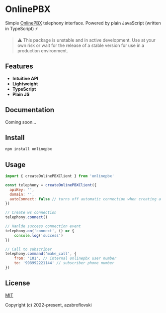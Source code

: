 # OnlinePBX 

Simple [OnlinePBX](https://www.onlinepbx.ru/) telephony interface. Powered by plain JavaScript (written in TypeScript) ⚡️

> ⚠️ This package is unstable and in active development. Use at your own risk or 
> wait for the release of a stable version for use in a production environment.

## Features

- __Intuitive API__
- __Lightweight__
- __TypeScript__
- __Plain JS__

## Documentation

Coming soon...

## Install

```sh
npm install onlinepbx
```

## Usage

```js
import { createOnlinePBXClient } from 'onlinepbx'

const telephony = createOnlinePBXClient({
  apiKey: '',
  domain: '',
  autoConnect: false // turns off automatic connection when creating a client
})

// Create ws connection
telephony.connect()

// Hanlde success connection event
telephony.on('connect', () => {
    console.log('success')
})

// Call to subscriber
telephony.command('make_call', {
    from: '101', // internal onlinepbx user number
    to: '998992221144' // subscriber phone number
})
```

## License

[MIT](https://opensource.org/licenses/MIT)

Copyright (c) 2022-present, azabroflovski

